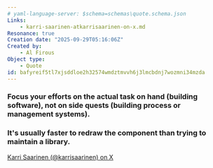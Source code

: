 ```yaml
---
# yaml-language-server: $schema=schemas\quote.schema.json
Links:
    - karri-saarinen-atkarrisaarinen-on-x.md
Resonance: true
Creation date: "2025-09-29T05:16:06Z"
Created by:
    - Al Firous
Object type:
    - Quote
id: bafyreif5tl7xjsddloe2h32574wmdztmvvh6j3lmcbdnj7wozmni34mzda
---
```

### Focus your efforts on the actual task on hand (building software), not on side quests (building process or management systems).   
### It's usually faster to redraw the component than trying to maintain a library.   
   
   
   
[Karri Saarinen (@karrisaarinen) on X](https://twitter.com/karrisaarinen/status/1563626144724709378)    
